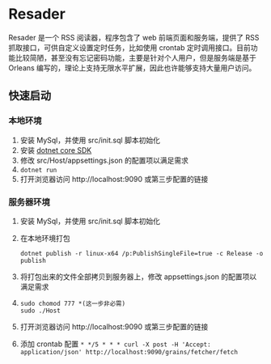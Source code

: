# Resader
Resader 是一个 RSS 阅读器，程序包含了 web 前端页面和服务端，提供了 RSS 抓取接口，可供自定义设置定时任务，比如使用 crontab 定时调用接口。目前功能比较简陋，甚至没有忘记密码功能，主要是针对个人用户，但是服务端是基于 Orleans 编写的，理论上支持无限水平扩展，因此也许能够支持大量用户访问。

## 快速启动
### 本地环境
1. 安装 MySql，并使用 src/init.sql 脚本初始化
2. 安装 [dotnet core SDK](https://dotnet.microsoft.com/)
3. 修改 src/Host/appsettings.json 的配置项以满足需求
4. `dotnet run`
5. 打开浏览器访问 http://localhost:9090 或第三步配置的链接

### 服务器环境
1. 安装 MySql，并使用 src/init.sql 脚本初始化
2. 在本地环境打包

    `dotnet publish -r linux-x64 /p:PublishSingleFile=true -c Release -o publish`
3. 将打包出来的文件全部拷贝到服务器上，修改 appsettings.json 的配置项以满足需求
4. 
    ```
    sudo chomod 777 *(这一步非必需)
    sudo ./Host
    ```
5. 打开浏览器访问 http://localhost:9090 或第三步配置的链接
6. 添加 crontab 配置 `* */5 * * * curl -X post -H 'Accept: application/json' http://localhost:9090/grains/fetcher/fetch`